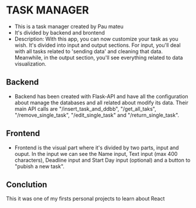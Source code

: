 # TASK MANAGER
 - This is a task manager created by Pau mateu
 - It's divided by backend and brontend
 - Description: With this app, you can now customize your task as you wish. It's divided 
    into input and output sections. For input, you'll deal with all tasks related to 'sending data' 
    and cleaning that data. Meanwhile, in the output section, you'll see everything related to data 
    visualization.
 
## Backend
 - Backend has been created with Flask-API and have all the configuration about manage the databases and 
   all related about modify its data. Their main API calls are "/insert_task_and_ddbb", "/get_all_taks",
   "/remove_single_task", "/edit_single_task" and "/return_single_task".


## Frontend
 - Frontend is the visual part where it's divided by two parts, input and ouput. In the input we can see the 
   Name input, Text input (max 400 characters), Deadline input and Start Day input (optional) and a button to 
   "pubish a new task".

## Conclution
This it was one of my firsts personal projects to learn about React

